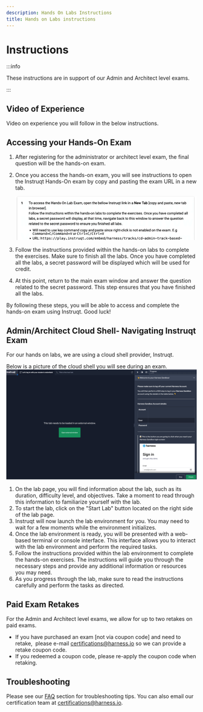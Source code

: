 ```yaml
---
description: Hands On Labs Instructions
title: Hands on Labs instructions
---
```


# Instructions

:::info

These instructions are in support of our Admin and Architect level exams. 

:::

## Video of Experience
Video on experience you will follow in the below instructions.

<docvideo src="https://www.youtube.com/watch?v=v8kOnhNopkc" />

## Accessing your Hands-On Exam 

1. After registering for the administrator or architect level exam, the final question will be the hands-on exam. 

2. Once you access the hands-on exam, you will see instructions to open the Instruqt Hands-On exam by copy and pasting the exam URL in a new tab.  

	![New Tab](./static/new-tab.png)

3. Follow the instructions provided within the hands-on labs to complete the exercises. Make sure to finish all the labs. Once you have completed all the labs, a secret password will be displayed which will be used for credit.

4. At this point, return to the main exam window and answer the question related to the secret password. This step ensures that you have finished all the labs.

By following these steps, you will be able to access and complete the hands-on exam using Instruqt. Good luck!

## Admin/Architect Cloud Shell- Navigating Instruqt Exam 
For our hands on labs, we are using a cloud shell provider, Instruqt. 

Below is a picture of the cloud shell you will see during an exam. 
![Instruqt Screen](./static/instruqt-screen.png)

1. On the lab page, you will find information about the lab, such as its duration, difficulty level, and objectives. Take a moment to read through this information to familiarize yourself with the lab.
2. To start the lab, click on the "Start Lab" button located on the right side of the lab page.
3. Instruqt will now launch the lab environment for you. You may need to wait for a few moments while the environment initializes.
4. Once the lab environment is ready, you will be presented with a web-based terminal or console interface. This interface allows you to interact with the lab environment and perform the required tasks.
5. Follow the instructions provided within the lab environment to complete the hands-on exercises. The instructions will guide you through the necessary steps and provide any additional information or resources you may need.
6. As you progress through the lab, make sure to read the instructions carefully and perform the tasks as directed. 

## Paid Exam Retakes
For the Admin and Architect level exams, we allow for up to two retakes on paid exams. 

* If you have purchased an exam [not via coupon code] and need to retake,  please e-mail [certifications@harness.io](mailto:certifications@harness.io) so we can provide a retake coupon code.
* If you redeemed a coupon code, please re-apply the coupon code when retaking.

## Troubleshooting
Please see our [FAQ](/certifications/faqs) section for troubleshooting tips. You can also email our certification team at [certifications@harness.io](mailto:certifications@harness.io).

